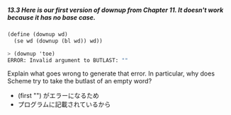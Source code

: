 ##### 13.3 Here is our first version of downup from Chapter 11. It doesn't work because it has no base case.
```Scheme
(define (downup wd)
  (se wd (downup (bl wd)) wd))

> (downup 'toe)
ERROR: Invalid argument to BUTLAST: ""
```

Explain what goes wrong to generate that error. In particular, why does Scheme try to take the butlast of an empty word?

* (first "") がエラーになるため
* プログラムに記載されているから
